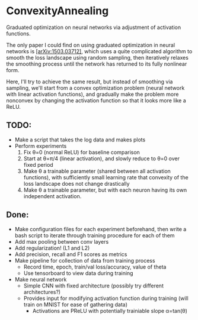 # ConvexityAnnealing
Graduated optimization on neural networks via adjustment of activation functions.

The only paper I could find on using graduated optimization in neural networks is [[arXiv:1503.03712]](https://arxiv.org/abs/1503.03712), which uses a quite complicated algorithm to smooth the loss landscape using random sampling, then iteratively relaxes the smoothing process until the network has returned to its fully nonlinear form.

Here, I'll try to achieve the same result, but instead of smoothing via sampling, we'll start from a convex optimization problem (neural network with linear activation functions), and gradually make the problem more nonconvex by changing the activation function so that it looks more like a ReLU.

## TODO:
* Make a script that takes the log data and makes plots
* Perform experiments
    1) Fix θ=0 (normal ReLU) for baseline comparison
    2) Start at θ=π/4 (linear activation), and slowly reduce to θ=0 over fixed period
    3) Make θ a trainable parameter (shared between all activation functions), with sufficiently small learning rate that convexity of the loss landscape does not change drastically
    4) Make θ a trainable parameter, but with each neuron having its own independent activation.

## Done:
* Make configuration files for each experiment beforehand, then write a bash script to iterate through training procedure for each of them
* Add max pooling between conv layers
* Add regularization! (L1 and L2)
* Add precision, recall and F1 scores as metrics
* Make pipeline for collection of data from training process
	* Record time, epoch, train/val loss/accuracy, value of theta
	* Use tensorboard to view data during training
* Make neural network
	* Simple CNN with fixed architecture (possibly try different architectures?)
	* Provides input for modifying activation function during training (will train on MNIST for ease of gathering data)
		* Activations are PReLU with potentially trainiable slope α=tan(θ)
